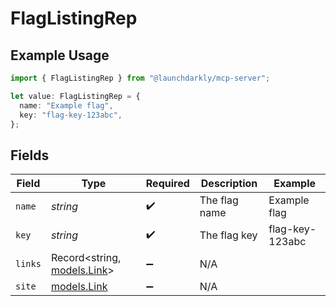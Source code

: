 # FlagListingRep

## Example Usage

```typescript
import { FlagListingRep } from "@launchdarkly/mcp-server";

let value: FlagListingRep = {
  name: "Example flag",
  key: "flag-key-123abc",
};
```

## Fields

| Field                                            | Type                                             | Required                                         | Description                                      | Example                                          |
| ------------------------------------------------ | ------------------------------------------------ | ------------------------------------------------ | ------------------------------------------------ | ------------------------------------------------ |
| `name`                                           | *string*                                         | :heavy_check_mark:                               | The flag name                                    | Example flag                                     |
| `key`                                            | *string*                                         | :heavy_check_mark:                               | The flag key                                     | flag-key-123abc                                  |
| `links`                                          | Record<string, [models.Link](../models/link.md)> | :heavy_minus_sign:                               | N/A                                              |                                                  |
| `site`                                           | [models.Link](../models/link.md)                 | :heavy_minus_sign:                               | N/A                                              |                                                  |